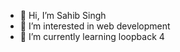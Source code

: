 - 👋 Hi, I’m Sahib Singh
- 👀 I’m interested in web development
- 🌱 I’m currently learning loopback 4

<!---
sahib-singh-shipsy/sahib-singh-shipsy is a ✨ special ✨ repository because its `README.md` (this file) appears on your GitHub profile.
You can click the Preview link to take a look at your changes.
--->
